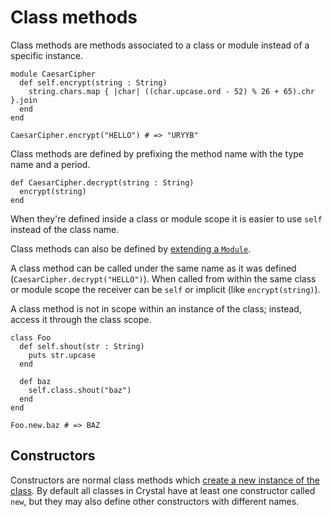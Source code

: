 # Class methods

Class methods are methods associated to a class or module instead of a specific instance.

```crystal
module CaesarCipher
  def self.encrypt(string : String)
    string.chars.map { |char| ((char.upcase.ord - 52) % 26 + 65).chr }.join
  end
end

CaesarCipher.encrypt("HELLO") # => "URYYB"
```

Class methods are defined by prefixing the method name with the type name and a period.

```crystal
def CaesarCipher.decrypt(string : String)
  encrypt(string)
end
```

When they're defined inside a class or module scope it is easier to use `self` instead of the class name.

Class methods can also be defined by [extending a `Module`](modules.md#extend-self).

A class method can be called under the same name as it was defined (`CaesarCipher.decrypt("HELLO")`).
When called from within the same class or module scope the receiver can be `self` or implicit (like `encrypt(string)`).

A class method is not in scope within an instance of the class; instead, access it through the class scope.

```crystal
class Foo
  def self.shout(str : String)
    puts str.upcase
  end

  def baz
    self.class.shout("baz")
  end
end

Foo.new.baz # => BAZ
```

## Constructors

Constructors are normal class methods which [create a new instance of the class](new,_initialize_and_allocate.md).
By default all classes in Crystal have at least one constructor called `new`, but they may also define other constructors with different names.
